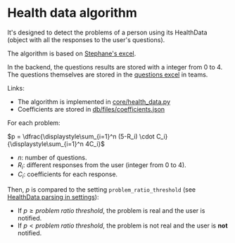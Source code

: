 # Health data algorithm

It's designed to detect the problems of a person using its HealthData (object with all the responses to the user's questions).

The algorithm is based on <a href="https://teams.microsoft.com/l/file/E8823988-B6E2-49ED-B60C-5E1403D74485?tenantId=5aab2be8-8083-494d-b86b-11091ccb0289&fileType=xlsx&objectUrl=https%3A%2F%2Fingage437.sharepoint.com%2Fsites%2FExperimentations%2FShared%20Documents%2FAI%20and%20ML%2FChatbots%2FFull%20Power%20app%2FPleine%20puissance%20-%20Arbre%20de%20d%C3%A9cision.xlsx&baseUrl=https%3A%2F%2Fingage437.sharepoint.com%2Fsites%2FExperimentations&serviceName=teams&threadId=19:a615c16473a8459aad220d8ffc82e895@thread.tacv2&groupId=7d12e89d-2bb1-4bfe-ad0c-76e9eff55c94" class="external-link" target="_blank">Stephane's excel</a>.

In the backend, the questions results are stored with a integer from 0 to 4. The questions themselves are stored in the <a href="https://teams.microsoft.com/l/file/E70D911C-F682-4668-B7CA-A7A21DBC5FCC?tenantId=5aab2be8-8083-494d-b86b-11091ccb0289&fileType=xlsx&objectUrl=https%3A%2F%2Fingage437.sharepoint.com%2Fsites%2FExperimentations%2FShared%20Documents%2FAI%20and%20ML%2FChatbots%2FFull%20Power%20app%2Fquestions.xlsx&baseUrl=https%3A%2F%2Fingage437.sharepoint.com%2Fsites%2FExperimentations&serviceName=teams&threadId=19:a615c16473a8459aad220d8ffc82e895@thread.tacv2&groupId=7d12e89d-2bb1-4bfe-ad0c-76e9eff55c94" class="external-link" target="_blank">questions excel</a> in teams.

Links:

- The algorithm is implemented in <a href="https://github.com/BelinguoAG/full-power-backend/blob/master/app/core/health_data.py" class="external-link" target="_blank">core/health_data.py</a>
- Coefficients are stored in <a href="https://github.com/BelinguoAG/full-power-backend/blob/master/app/db/files/coefficients.json" class="external-link" target="_blank">db/files/coefficients.json</a>

For each problem:

$p = \dfrac{\displaystyle\sum_{i=1}^n (5-R_i) \cdot C_i}{\displaystyle\sum_{i=1}^n 4C_i}$

- $n$: number of questions.
- $R_i$: different responses from the user (integer from 0 to 4).
- $C_i$: coefficients for each response.

Then, $p$ is compared to the setting `problem_ratio_threshold` (see [HealthData parsing in settings](../settings.md#healthdata-parsing)):

- If $p\geq problem \; ratio\; threshold$, the problem is real and the user is notified.
- If $p< problem \; ratio\; threshold$, the problem is not real and the user is **not** notified.
